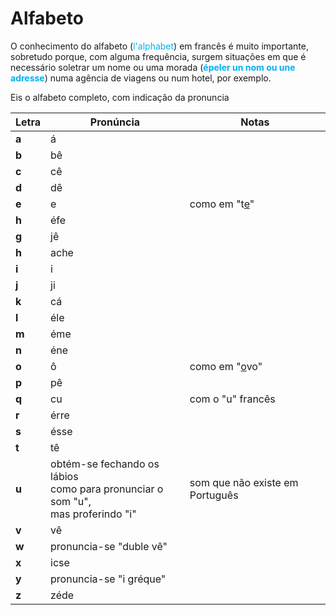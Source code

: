 # Alfabeto

O conhecimento do alfabeto (<span style="color:rgb(0, 176, 240)">l'alphabet</span>) em francês é muito importante, sobretudo porque, com alguma frequência, surgem situações em que é necessário soletrar um nome ou uma morada 
(**<span style="color:rgb(0, 176, 240)">épeler un nom ou une adresse</span>**) numa agência de viagens ou num hotel, por exemplo.

Eis o alfabeto completo, com indicação da pronuncia

| Letra | Pronúncia                                                                            | Notas                           |
| ----- | ------------------------------------------------------------------------------------ | ------------------------------- |
| **a** | á                                                                                    |                                 |
| **b** | bê                                                                                   |                                 |
| **c** | cê                                                                                   |                                 |
| **d** | dê                                                                                   |                                 |
| **e** | e                                                                                    | como em "t<u>e</u>"             |
| **h** | éfe                                                                                  |                                 |
| **g** | jê                                                                                   |                                 |
| **h** | ache                                                                                 |                                 |
| **i** | i                                                                                    |                                 |
| **j** | ji                                                                                   |                                 |
| **k** | cá                                                                                   |                                 |
| **l** | éle                                                                                  |                                 |
| **m** | éme                                                                                  |                                 |
| **n** | éne                                                                                  |                                 |
| **o** | ô                                                                                    | como em "<u>o</u>vo"            |
| **p** | pê                                                                                   |                                 |
| **q** | cu                                                                                   | com o "u" francês               |
| **r** | érre                                                                                 |                                 |
| **s** | ésse                                                                                 |                                 |
| **t** | tê                                                                                   |                                 |
| **u** | obtém-se fechando os lábios<br>como para pronunciar o som "u",<br>mas proferindo "i" | som que não existe em Português |
| **v** | vê                                                                                   |                                 |
| **w** | pronuncia-se "duble vê"                                                              |                                 |
| **x** | icse                                                                                 |                                 |
| **y** | pronuncia-se "i gréque"                                                              |                                 |
| **z** | zéde                                                                                 |                                 |
